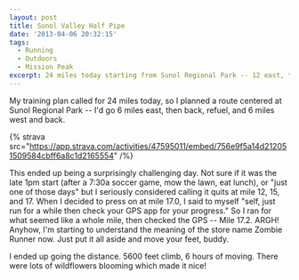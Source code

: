 ```yaml
---
layout: post
title: Sunol Valley Half Pipe
date: '2013-04-06 20:32:15'
tags:
  - Running
  - Outdoors
  - Mission Peak
excerpt: 24 miles today starting from Sunol Regional Park -- 12 east, then 12 west.  5600 feet climb, 6 hours.
---
```


My training plan called for 24 miles today, so I planned a route centered at Sunol Regional Park -- I'd go 6 miles east, then back, refuel, and 6 miles west and back.

{% strava src="https://app.strava.com/activities/47595011/embed/756e9f5a14d212051509584cbff6a8c1d2165554" /%}

This ended up being a surprisingly challenging day. Not sure if it was the late 1pm start (after a 7:30a soccer game, mow the lawn, eat lunch), or "just one of those days" but I seriously considered calling it quits at mile 12, 15, and 17. When I decided to press on at mile 17.0, I said to myself "self, just run for a while then check your GPS app for your progress." So I ran for what seemed like a whole mile, then checked the GPS -- Mile 17.2. ARGH! Anyhow, I'm starting to understand the meaning of the store name Zombie Runner now. Just put it all aside and move your feet, buddy.

I ended up going the distance. 5600 feet climb, 6 hours of moving. There were lots of wildflowers blooming which made it nice!
